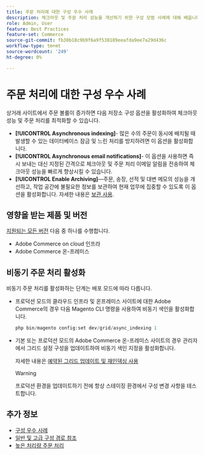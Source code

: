 ```yaml
---
title: 주문 처리에 대한 구성 우수 사례
description: 체크아웃 및 주문 처리 성능을 개선하기 위한 구성 모범 사례에 대해 배웁니다.
role: Admin, User
feature: Best Practices
feature-set: Commerce
source-git-commit: fb30b18c9b9f6a9f538189eeafda9ee7a29d436c
workflow-type: tm+mt
source-wordcount: '249'
ht-degree: 0%

---
```


# 주문 처리에 대한 구성 우수 사례

상거래 사이트에서 주문 볼륨이 증가하면 다음 저장소 구성 옵션을 활성화하여 체크아웃 성능 및 주문 처리를 최적화할 수 있습니다.

- **[!UICONTROL Asynchronous indexing]**- 많은 수의 주문이 동시에 배치될 때 발생할 수 있는 데이터베이스 잠금 및 느린 처리를 방지하려면 이 옵션을 활성화합니다.
- **[!UICONTROL Asynchronous email notifications]**- 이 옵션을 사용하면 즉시 보내는 대신 지정된 간격으로 체크아웃 및 주문 처리 이메일 알림을 전송하여 체크아웃 성능을 빠르게 향상시킬 수 있습니다.
- **[!UICONTROL Enable Archiving]**—주문, 송장, 선적 및 대변 메모의 성능을 개선하고, 작업 공간에 불필요한 정보를 보관하여 현재 업무에 집중할 수 있도록 이 옵션을 활성화합니다. 자세한 내용은 [보관 사용](https://docs.magento.com/user-guide/sales/order-archive.html#to-enable-archiving).

## 영향을 받는 제품 및 버전

[지원되는 모든 버전](../../../release/versions.md) 다음 중 하나를 수행합니다.

- Adobe Commerce on cloud 인프라
- Adobe Commerce 온-프레미스

## 비동기 주문 처리 활성화

비동기 주문 처리를 활성화하는 단계는 배포 모드에 따라 다릅니다.

- 프로덕션 모드의 클라우드 인프라 및 온프레미스 사이트에 대한 Adobe Commerce의 경우 다음 Magento CLI 명령을 사용하여 비동기 색인을 활성화합니다.

   ```php
   php bin/magento config:set dev/grid/async_indexing 1
   ```

- 기본 또는 프로덕션 모드의 Adobe Commerce 온-프레미스 사이트의 경우 관리자에서 그리드 설정 구성을 업데이트하여 비동기 색인 지정을 활성화합니다.

   자세한 내용은 [예약된 그리드 업데이트 및 재인덱싱 사용](https://experienceleague.adobe.com/docs/commerce-admin/stores-sales/order-management/orders/order-scheduled-operations.html#enable-scheduled-grid-updates-and-reindexing)

   >[!WARNING]
   >
   >프로덕션 환경을 업데이트하기 전에 항상 스테이징 환경에서 구성 변경 사항을 테스트합니다.

## 추가 정보

- [구성 우수 사례](../../../performance/configuration.md)
- [일반 및 고급 구성 경로 참조](../../../configuration/reference/config-reference-general.md)
- [높은 처리량 주문 처리](../../../performance/high-throughput-order-processing.md)
